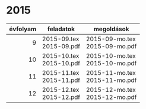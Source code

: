 # 2015

| évfolyam | feladatok | megoldások |
|---:|---|---|
| 9|2015-09.tex <br> 2015-09.pdf | 2015-09-mo.tex <br> 2015-09-mo.pdf|
| 10|2015-10.tex <br> 2015-10.pdf | 2015-10-mo.tex <br> 2015-10-mo.pdf|
| 11|2015-11.tex <br> 2015-11.pdf | 2015-11-mo.tex <br> 2015-11-mo.pdf|
| 12|2015-12.tex <br> 2015-12.pdf | 2015-12-mo.tex <br> 2015-12-mo.pdf|
